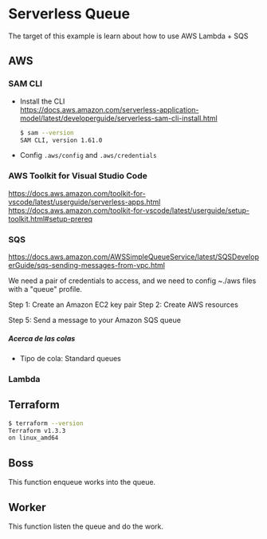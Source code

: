 # Serverless Queue
The target of this example is learn about how to use AWS Lambda + SQS

## AWS 

### SAM CLI
 - Install the CLI\
   https://docs.aws.amazon.com/serverless-application-model/latest/developerguide/serverless-sam-cli-install.html
   
   ```bash
   $ sam --version
   SAM CLI, version 1.61.0
   ```
 - Config `.aws/config` and `.aws/credentials`

### AWS Toolkit for Visual Studio Code
https://docs.aws.amazon.com/toolkit-for-vscode/latest/userguide/serverless-apps.html
https://docs.aws.amazon.com/toolkit-for-vscode/latest/userguide/setup-toolkit.html#setup-prereq

### SQS
https://docs.aws.amazon.com/AWSSimpleQueueService/latest/SQSDeveloperGuide/sqs-sending-messages-from-vpc.html

We need a pair of credentials to access, and we need to config ~./aws files with a "queue" profile.

Step 1: Create an Amazon EC2 key pair
Step 2: Create AWS resources

Step 5: Send a message to your Amazon SQS queue

##### Acerca de las colas
 - Tipo de cola: Standard queues

### Lambda


## Terraform

```bash
$ terraform --version
Terraform v1.3.3
on linux_amd64
```

## Boss
This function enqueue works into the queue.

## Worker
This function listen the queue and do the work.